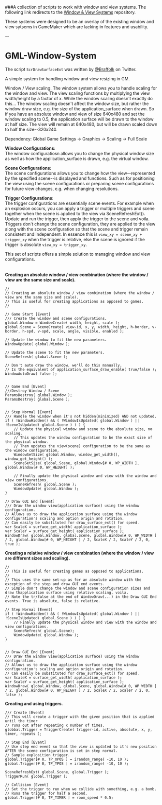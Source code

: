 ###A collection of scripts to work with window and view systems.
The following link redirects to the [Window & View Systems](https://github.com/FatalSleep/GML-Window-System) repository.

These systems were designed to be an overlay of the existing window and view sytsems in GameMaker which are lacking in features and usability.

--
# GML-Window-System
The script `ScrDrawSurfaceExt` was written by [@Braffolk](https://twitter.com/braffolk) on Twitter.

A simple system for handling window and view resizing in GM.

Window / View scaling. The window system allows you to handle scaling for the window and view. The view scaling functions by multiplying the view width/height by a factor of x. While the window scaling doesn't exactly do this... The window scaling doesn't affect the window size, but rather the window draw size, e.g. the size of the application_surface when drawn. So if you have an absolute window and view of size 640x480 and set the window scaling to 0.5, the application surface will be drawn to the window at half size. The view will remain at 640x480, but will be drawn scaled down to half the size--320x240.

Dependency: Global Game Settings -> Graphics -> Scaling -> Full Scale

<b>Window Configurations:</b>
<br>
The window configuratiosn allows you to change the physical window size as well as how the application_surface is drawn, e.g. the virtual window.

<b>Scene Configurations:</b>
<br>
The scene configurations allows you to change how the view--represented by the specified scene--is displayed and functions. Such as for positioning the view using the scene configurations or preparing scene configurations for future view changes, e.g. when changing resolutions.

<b>Trigger Configurations:</b>
<br>
The trigger configurations are essentially scene events. For example when an explosion occurs, you can apply a trigger or multiple triggers and scene together when the scene is applied to the view via SceneRefreshExt(). Update and run the trigger, then apply the trigger to the scene and voila. Triggers don't change the scene configuration, they are applied to the view along with the scene configuration so that the scene and trigger remain consistent and independent.
In essence this is `view_xy = scene_xy + trigger_xy` when the trigger is relative, else the scene is ignored if the trigger is absolute `view_xy = trigger_xy`.

This set of scripts offers a simple solution to managing window and view configurations.
<br>
<br>
<br>
<b>Creating an absolute window / view combination (where the window / view are the same size and scale).</b>
```
//
// Creating an absolute window / view combination (where the window / view are the same size and scale).
// This is useful for creating applications as opposed to games.
//

// Game Start [Event]
/// Create the window and scene configurations.
global.Window = WindowCreate( width, height, scale );
global.Scene = SceneCreate( view-id, x, y, width, height, h-border, v-border, h-spd, v-spd, scale, angle, visible, enabled );

// Update the window to fit the new parameters.
WindowUpdate( global.Window );

// Update the scene to fit the new parameters.
SceneRefresh( global.Scene );

// Don't auto draw the window, we'll do this manually.
// Is the equivalent of application_surface_draw_enable( true/false );
WindowAutoDraw( false );


// Game End [Event]
///Destroy Window / Scene
ParamsDestroy( global.Window );
ParamsDestroy( global.Scene );


// Step Normal [Event]
/// Handle the window when it's not hidden(minimized) AND not updated.
if ( !WindowHidden() && ( !WindowIsUpdated( global.Window ) || !SceneIsUpdated( global.Scene ) ) ) {
    // Update the physical window and scene to the absolute size, no scaling.
    // This updates the window configuration to be the exact size of the physical window.
    // Then updates the view(scene) configuration to be the same as the window configuration.
    WindowSetSize( global.Window, window_get_width(), window_get_height() );
    SceneSetSize( global.Scene, global.Window[# 0, WP_WIDTH ], global.Window[# 0, WP_HEIGHT] );
    
    // Finally update the physical window and view with the window and view configurations.
    SceneRefresh( global.Scene );
    WindowUpdate( global.Window );
}

// Draw GUI End [Evemt]
/// Draw the window view(application surface) using the window configuration.
// Allows us to draw the application surface using the window configuration's scaling and option origin and rotation.
// Can easily be substituted for draw_surface_ext() for speed.
var ScaleX = surface_get_width( application_surface );
var ScaleY = surface_get_height( application_surface );
WindowDraw( global.Window, global.Scene, global.Window[# 0, WP_WIDTH ] / 2, global.Window[# 0, WP_HEIGHT ] / 2, ScaleX / 2, ScaleY / 2, 0, true );
```
<b>Creating a relative window / view combination (where the window / view are different sizes and scaling).</b>
```
//
// This is useful for creating games as opposed to applications.
//
// This uses the same set-up as for an absolute window with the exception of the step and draw GUI end events.
// Simple don't change the window and scene configuration sizes and draw thapplication surface using relative scaling, voila.
// Note the tr/false at the end of WindowDraw(...) in the Draw GUI End events. True is absolute, false is relative.

// Step Normal [Event]
if ( !WindowHidden() && ( !WindowIsUpdated( global.Window ) || !SceneIsUpdated( global.Scene ) ) ) {
    // Finally update the physical window and view with the window and view configurations.
    SceneRefresh( global.Scene);
    WindowUpdate( global.Window );
}


// Draw GUI End [Evemt]
/// Draw the window view(application surface) using the window configuration.
// Allows us to draw the application surface using the window configuration's scaling and option origin and rotation.
// Can easily be substituted for draw_surface_ext() for speed.
var ScaleX = surface_get_width( application_surface );
var ScaleY = surface_get_height( application_surface );
WindowDraw( global.Window, global.Scene, global.Window[# 0, WP_WIDTH ] / 2, global.Window[# 0, WP_HEIGHT ] / 2, ScaleX / 2, ScaleY / 2, 0, false );
```
<b>Creating and using triggers.</b>
```
/// Create [Event]
// This will create a trigger with the given position that is applied until the timer
// runs out after repeating x number of times.
globbal.Trigger = TriggerCreate( trigger-id, active, absolute, x, y, timer, repeats );

// Step End [Event]
// Use step end event so that the view is updated to it's new position AFTER the scene configuration is set in step normal.
// Sample explosition trigger.
global.Trigger[# 0, TP_XPOS ] = irandom_range( -10, 10 );
global.Trigger[# 0, TP_YPOS ] = irandom_range( -10, 10 );

SceneRefreshExt( global.Scene, global.Trigger );
TriggerRun( global.Trigger );

// Collision [Event]
// Set the trigger to run when we collide with something, e.g. a bomb.
// Runs the trigger for half a second.
global.Trigger[# 0, TP_TIMER ] = room_speed * 0.5;
```
